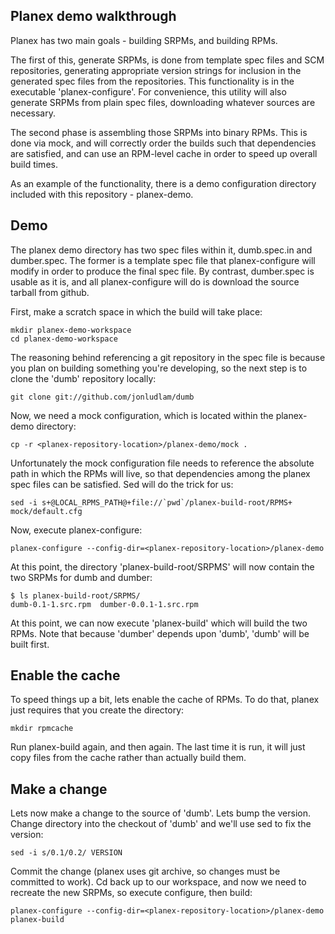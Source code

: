 Planex demo walkthrough
-----------------------

Planex has two main goals - building SRPMs, and building RPMs. 

The first of this, generate SRPMs, is done from template spec
files and SCM repositories, generating appropriate version strings for
inclusion in the generated spec files from the
repositories. This functionality is in the executable 'planex-configure'. For
convenience, this utility will also generate SRPMs from plain spec files,
downloading whatever sources are necessary.

The second phase is assembling those SRPMs into binary RPMs. This is done
via mock, and will correctly order the builds such that dependencies are
satisfied, and can use an RPM-level cache in order to speed up overall build times. 

As an example of the functionality, there is a demo configuration directory
included with this repository - planex-demo.

Demo
----

The planex demo directory has two spec files within it, dumb.spec.in and
dumber.spec. The former is a template spec file that planex-configure will
modify in order to produce the final spec file. By contrast, dumber.spec 
is usable as it is, and all planex-configure will do is download the source
tarball from github.

First, make a scratch space in which the build will take place:


    mkdir planex-demo-workspace
    cd planex-demo-workspace


The reasoning behind referencing a git repository in the spec file is because
you plan on building something you're developing, so the next step is to 
clone the 'dumb' repository locally:


    git clone git://github.com/jonludlam/dumb


Now, we need a mock configuration, which is located within the planex-demo
directory:


    cp -r <planex-repository-location>/planex-demo/mock .


Unfortunately the mock configuration file needs to reference the absolute
path in which the RPMs will live, so that dependencies among the planex
spec files can be satisfied. Sed will do the trick for us:


    sed -i s+@LOCAL_RPMS_PATH@+file://`pwd`/planex-build-root/RPMS+ mock/default.cfg


Now, execute planex-configure:


    planex-configure --config-dir=<planex-repository-location>/planex-demo


At this point, the directory 'planex-build-root/SRPMS' will now contain
the two SRPMs for dumb and dumber:


    $ ls planex-build-root/SRPMS/
    dumb-0.1-1.src.rpm  dumber-0.0.1-1.src.rpm


At this point, we can now execute 'planex-build' which will build
the two RPMs. Note that because 'dumber' depends upon 'dumb', 'dumb'
will be built first.

Enable the cache
----------------

To speed things up a bit, lets enable the cache of RPMs. To do that,
planex just requires that you create the directory:


    mkdir rpmcache


Run planex-build again, and then again. The last time it is run,
it will just copy files from the cache rather than actually build them.

Make a change
-------------

Lets now make a change to the source of 'dumb'. Lets bump the version.
Change directory into the checkout of 'dumb' and we'll use sed to fix
the version:


    sed -i s/0.1/0.2/ VERSION


Commit the change (planex uses git archive, so changes must be committed
to work). Cd back up to our workspace, and now we need to recreate the new SRPMs, so execute configure,
then build:


    planex-configure --config-dir=<planex-repository-location>/planex-demo
    planex-build




